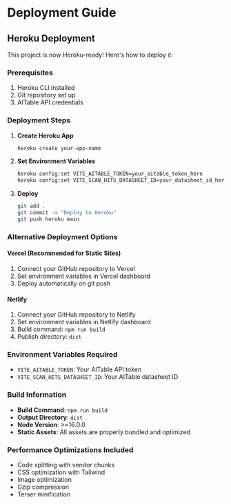 # Deployment Guide

## Heroku Deployment

This project is now Heroku-ready! Here's how to deploy it:

### Prerequisites
1. Heroku CLI installed
2. Git repository set up
3. AITable API credentials

### Deployment Steps

1. **Create Heroku App**
   ```bash
   heroku create your-app-name
   ```

2. **Set Environment Variables**
   ```bash
   heroku config:set VITE_AITABLE_TOKEN=your_aitable_token_here
   heroku config:set VITE_SCAN_HITS_DATASHEET_ID=your_datasheet_id_here
   ```

3. **Deploy**
   ```bash
   git add .
   git commit -m "Deploy to Heroku"
   git push heroku main
   ```

### Alternative Deployment Options

#### Vercel (Recommended for Static Sites)
1. Connect your GitHub repository to Vercel
2. Set environment variables in Vercel dashboard
3. Deploy automatically on git push

#### Netlify
1. Connect your GitHub repository to Netlify
2. Set environment variables in Netlify dashboard
3. Build command: `npm run build`
4. Publish directory: `dist`

### Environment Variables Required
- `VITE_AITABLE_TOKEN`: Your AITable API token
- `VITE_SCAN_HITS_DATASHEET_ID`: Your AITable datasheet ID

### Build Information
- **Build Command**: `npm run build`
- **Output Directory**: `dist`
- **Node Version**: >=16.0.0
- **Static Assets**: All assets are properly bundled and optimized

### Performance Optimizations Included
- Code splitting with vendor chunks
- CSS optimization with Tailwind
- Image optimization
- Gzip compression
- Terser minification
